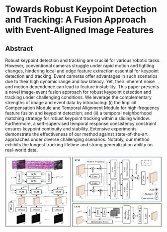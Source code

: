 # Towards Robust Keypoint Detection and Tracking: A Fusion Approach with Event-Aligned Image Features



## Abstract

Robust keypoint detection and tracking are crucial for various robotic tasks. However, conventional cameras struggle under rapid motion and lighting changes, hindering local and edge feature extraction essential for keypoint detection and tracking. Event cameras offer advantages in such scenarios due to their high dynamic range and low latency. Yet, their inherent noise and motion dependence can lead to feature instability. This paper presents a novel image-event fusion approach for robust keypoint detection and tracking under challenging conditions. We leverage the complementary strengths of image and event data by introducing: (i) the Implicit Compensation Module and Temporal Alignment Module for high-frequency feature fusion and keypoint detection; and (ii) a temporal neighborhood matching strategy for robust keypoint tracking within a sliding window. Furthermore, a self-supervised temporal response consistency constraint ensures keypoint continuity and stability. Extensive experiments demonstrate the effectiveness of our method against state-of-the-art approaches under diverse challenging scenarios. Notably, our method exhibits the longest tracking lifetime and strong generalization ability on real-world data.  

![Network](figures\Network.png)
